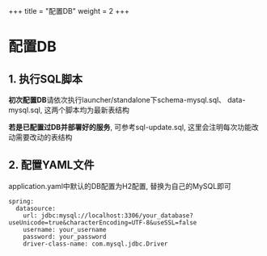 +++
title = "配置DB"
weight = 2
+++

# 配置DB

## 1. 执行SQL脚本

**初次配置DB**请依次执行launcher/standalone下schema-mysql.sql、 data-mysql.sql, 这两个脚本均为最新表结构

**若是已配置过DB并部署好的服务**, 可参考sql-update.sql, 这里会注明每次功能改动需要改动的表结构

## 2. 配置YAML文件

application.yaml中默认的DB配置为H2配置, 替换为自己的MySQL即可

```
spring:
  datasource:
    url: jdbc:mysql://localhost:3306/your_database?useUnicode=true&characterEncoding=UTF-8&useSSL=false
    username: your_username
    password: your_password
    driver-class-name: com.mysql.jdbc.Driver
```
